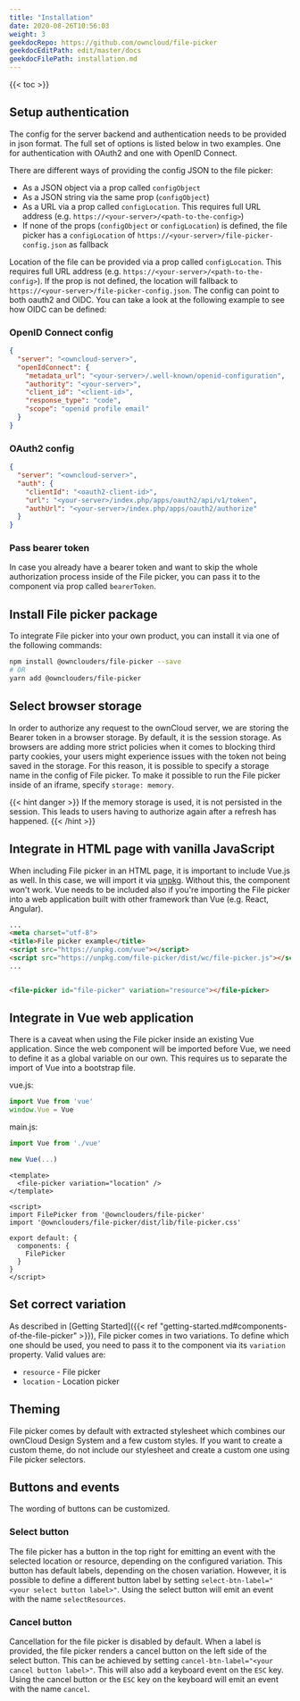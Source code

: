 ```yaml
---
title: "Installation"
date: 2020-08-26T10:56:03
weight: 3
geekdocRepo: https://github.com/owncloud/file-picker
geekdocEditPath: edit/master/docs
geekdocFilePath: installation.md
---
```


{{< toc >}}

## Setup authentication
The config for the server backend and authentication needs to be provided in json format. The full set of options is listed below in two examples. One for authentication with OAuth2 and one with OpenID Connect.  

There are different ways of providing the config JSON to the file picker:
- As a JSON object via a prop called `configObject`
- As a JSON string via the same prop (`configObject`)
- As a URL via a prop called `configLocation`. This requires full URL address (e.g. `https://<your-server>/<path-to-the-config>`)
- If none of the props (`configObject` or `configLocation`) is defined, the file picker has a `configLocation` of `https://<your-server>/file-picker-config.json` as fallback

Location of the file can be provided via a prop called `configLocation`. This requires full URL address (e.g. `https://<your-server>/<path-to-the-config>`). If the prop is not defined, the location will fallback to `https://<your-server>/file-picker-config.json`. The config can point to both oauth2 and OIDC. You can take a look at the following example to see how OIDC can be defined:

### OpenID Connect config
```json
{
  "server": "<owncloud-server>",
  "openIdConnect": {
    "metadata_url": "<your-server>/.well-known/openid-configuration",
    "authority": "<your-server>",
    "client_id": "<client-id>",
    "response_type": "code",
    "scope": "openid profile email"
  }
}
```

### OAuth2 config
```json
{
  "server": "<owncloud-server>",
  "auth": {
    "clientId": "<oauth2-client-id>",
    "url": "<your-server>/index.php/apps/oauth2/api/v1/token",
    "authUrl": "<your-server>/index.php/apps/oauth2/authorize"
  }
}
```

### Pass bearer token
In case you already have a bearer token and want to skip the whole authorization process inside of the File picker, you can pass it to the component via prop called `bearerToken`.

## Install File picker package
To integrate File picker into your own product, you can install it via one of the following commands:

```bash
npm install @ownclouders/file-picker --save
# OR
yarn add @ownclouders/file-picker
```

## Select browser storage
In order to authorize any request to the ownCloud server, we are storing the Bearer token in a browser storage. By default, it is the session storage. As browsers are adding more strict policies when it comes to blocking third party cookies, your users might experience issues with the token not being saved in the storage. For this reason, it is possible to specify a storage name in the config of File picker. To make it possible to run the File picker inside of an iframe, specify `storage: memory`.

{{< hint danger >}}
If the memory storage is used, it is not persisted in the session. This leads to users having to authorize again after a refresh has happened.
{{< /hint >}}

## Integrate in HTML page with vanilla JavaScript
When including File picker in an HTML page, it is important to include Vue.js as well. In this case, we will import it via [unpkg](https://unpkg.com). Without this, the component won't work. Vue needs to be included also if you're importing the File picker into a web application built with other framework than Vue (e.g. React, Angular).

```html
...
<meta charset="utf-8">
<title>File picker example</title>
<script src="https://unpkg.com/vue"></script>
<script src="https://unpkg.com/file-picker/dist/wc/file-picker.js"></script>
...


<file-picker id="file-picker" variation="resource"></file-picker>
```

## Integrate in Vue web application
There is a caveat when using the File picker inside an existing Vue application. Since the web component will be imported before Vue, we need to define it as a global variable on our own.
This requires us to separate the import of Vue into a bootstrap file.

vue.js:
```js
import Vue from 'vue'
window.Vue = Vue
```

main.js:
```js
import Vue from './vue'

new Vue(...)
```

```vuejs
<template>
  <file-picker variation="location" />
</template>

<script>
import FilePicker from '@ownclouders/file-picker'
import '@ownclouders/file-picker/dist/lib/file-picker.css'

export default: {
  components: {
    FilePicker
  }
}
</script>
```

## Set correct variation
As described in [Getting Started]({{< ref "getting-started.md#components-of-the-file-picker" >}}), File picker comes in two variations. To define which one should be used, you need to pass it to the component via its `variation` property. Valid values are:
- `resource` - File picker
- `location` - Location picker

## Theming
File picker comes by default with extracted stylesheet which combines our ownCloud Design System and a few custom styles. If you want to create a custom theme, do not include our stylesheet and create a custom one using File picker selectors.

## Buttons and events
The wording of buttons can be customized.

### Select button
The file picker has a button in the top right for emitting an event with the selected location or resource, depending on the configured variation.
This button has default labels, depending on the chosen variation. However, it is possible to define a different button label by setting
`select-btn-label="<your select button label>"`. Using the select button will emit an event with the name `selectResources`.

### Cancel button
Cancellation for the file picker is disabled by default. When a label is provided, the file picker renders a cancel button on the left side of the select button.
This can be achieved by setting `cancel-btn-label="<your cancel button label>"`. This will also add a keyboard event on the `ESC` key. Using
the cancel button or the `ESC` key on the keyboard will emit an event with the name `cancel`.
